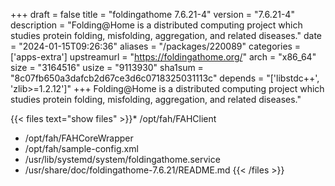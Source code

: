 +++
draft = false
title = "foldingathome 7.6.21-4"
version = "7.6.21-4"
description = "Folding@Home is a distributed computing project which studies protein folding, misfolding, aggregation, and related diseases."
date = "2024-01-15T09:26:36"
aliases = "/packages/220089"
categories = ['apps-extra']
upstreamurl = "https://foldingathome.org/"
arch = "x86_64"
size = "3164516"
usize = "9113930"
sha1sum = "8c07fb650a3dafcb2d67ce3d6c0718325031113c"
depends = "['libstdc++', 'zlib>=1.2.12']"
+++
Folding@Home is a distributed computing project which studies protein folding, misfolding, aggregation, and related diseases."

{{< files text="show files" >}}* /opt/fah/FAHClient
* /opt/fah/FAHCoreWrapper
* /opt/fah/sample-config.xml
* /usr/lib/systemd/system/foldingathome.service
* /usr/share/doc/foldingathome-7.6.21/README.md
{{< /files >}}